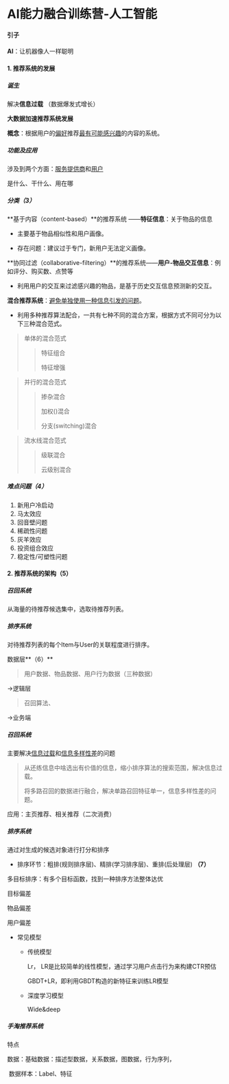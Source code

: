 # AI能力融合训练营-人工智能

#### 引子

**AI**：让机器像人一样聪明

#### 1. 推荐系统的发展

##### 诞生

解决**信息过载** （数据爆发式增长）

**大数据加速推荐系统发展**

**概念**：根据用户的<u>偏好</u>推荐<u>最有可能感兴趣</u>的内容的系统。

##### 功能及应用

涉及到两个方面：<u>服务提供商</u>和<u>用户</u>

是什么、干什么、用在哪

##### 分类（3）

**基于内容（content-based）**的推荐系统 ——**特征信息**：关于物品的信息

* 主要基于物品相似性和用户画像。

* 存在问题：建议过于专门，新用户无法定义画像。

**协同过滤（collaborative-filtering）**的推荐系统——**用户-物品交互信息**：例如评分、购买数、点赞等

* 利用用户的交互来过滤感兴趣的物品，是基于历史交互信息预测新的交互。

**混合推荐系统**：<u>避免单独使用一种信息引发的问题</u>。

* 利用多种推荐算法配合，一共有七种不同的混合方案，根据方式不同可分为以下三种混合范式。

> 单体的混合范式
>
> > 特征组合 
> >
> > 特征增强

> 并行的混合范式
>
> > 掺杂混合
> >
> > 加权()混合
> >
> > 分支(switching)混合

>流水线混合范式
>
> > 级联混合
> >
> > 云级别混合

##### 难点问题（4）

1. 新用户冷启动
2. 马太效应
3. 回音壁问题
4. 稀疏性问题
5. 灰羊效应
6. 投资组合效应
7. 稳定性/可塑性问题

#### 2. 推荐系统的架构（5）

##### 召回系统

从海量的待推荐候选集中，选取待推荐列表。

##### 排序系统

对待推荐列表的每个Item与User的关联程度进行排序。



数据层**（6）**

> 用户数据、物品数据、用户行为数据（三种数据）

->逻辑层

> 召回算法、

->业务端



##### 召回系统

主要解决<u>信息过载</u>和<u>信息多样性差</u>的问题

>从还练信息中啥选出有价值的信息，缩小排序算法的搜索范围，解决信息过载。
>
>将多路召回的数据进行融合，解决单路召回特征单一，信息多样性差的问题。

应用：主页推荐、相关推荐（二次消费）

##### 排序系统

通过对生成的候选对象进行打分和排序

* 排序环节：粗排(规则排序层)、精排(学习排序层)、重排(后处理层) **（7）**

多目标排序：有多个目标函数，找到一种排序方法整体达优

目标偏差

物品偏差

用户偏差

* 常见模型

  * 传统模型

    Lr， LR是比较简单的线性模型，通过学习用户点击行为来构建CTR预估

    GBDT+LR，即利用GBDT构造的新特征来训练LR模型
    
  * 深度学习模型
  
    Wide&deep

##### 手淘推荐系统

特点

数据：基础数据：描述型数据，关系数据，图数据，行为序列，

​			数据样本：Label、特征